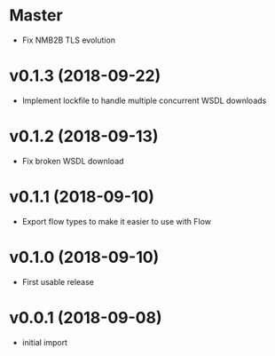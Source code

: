 # Master
* Fix NMB2B TLS evolution

# v0.1.3 (2018-09-22)
* Implement lockfile to handle multiple concurrent WSDL downloads

# v0.1.2 (2018-09-13)
* Fix broken WSDL download

# v0.1.1 (2018-09-10)
* Export flow types to make it easier to use with Flow

# v0.1.0 (2018-09-10)
* First usable release

# v0.0.1 (2018-09-08)
* initial import
